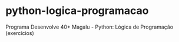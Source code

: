 # python-logica-programacao
Programa Desenvolve 40+ Magalu - Python: Lógica de Programação (exercícios)
